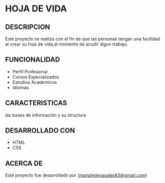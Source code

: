 # HOJA DE VIDA

## DESCRIPCION
Este proyecto se realizo con el fin de que las personas tengan una facilidad al crear su hoja de vida,al momento
de acudir algun trabajo.


## FUNCIONALIDAD
* Perfil Profesional
* Cursos Especializados
* Estudios Academicos
* Idiomas

## CARACTERISTICAS
las bases de información y su structura 

## DESARROLLADO CON
- HTML
- CSS

 ## ACERCA DE
 Este proyecto fue desarrollado por (mariahelenasalas83@gmail.com)
